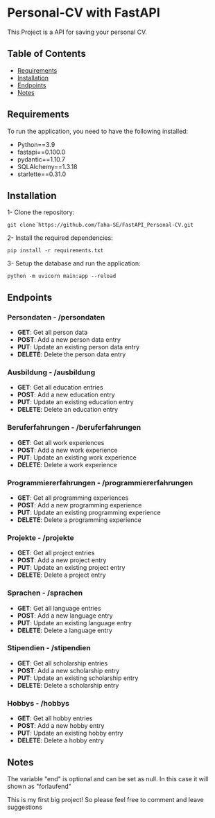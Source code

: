 ﻿# Personal-CV with FastAPI
This Project is a API for saving your personal CV.

## Table of Contents
- [Requirements](#requirments)
- [Installation](#installation)
- [Endpoints](#endpoints)
- [Notes](#notes)

## Requirements
To run the application, you need to have the following installed:

- Python==3.9
- fastapi==0.100.0
- pydantic==1.10.7
- SQLAlchemy==1.3.18
- starlette==0.31.0

## Installation
1- Clone the repository:
~~~
git clone´https://github.com/Taha-SE/FastAPI_Personal-CV.git
~~~
2- Install the required dependencies:
~~~
pip install -r requirements.txt
~~~
3- Setup the database and run the application:
~~~
python -m uvicorn main:app --reload
~~~

## Endpoints
### Persondaten - /persondaten
- **GET**: Get all person data
- **POST**: Add a new person data entry
- **PUT**: Update an existing person data entry
- **DELETE**: Delete the person data entry

### Ausbildung - /ausbildung
- **GET**: Get all education entries
- **POST**: Add a new education entry
- **PUT**: Update an existing education entry
- **DELETE**: Delete an education entry

### Beruferfahrungen - /beruferfahrungen
- **GET**: Get all work experiences
- **POST**: Add a new work experience
- **PUT**: Update an existing work experience
- **DELETE**: Delete a work experience

### Programmiererfahrungen - /programmiererfahrungen
- **GET**: Get all programming experiences
- **POST**: Add a new programming experience
- **PUT**: Update an existing programming experience
- **DELETE**: Delete a programming experience

### Projekte - /projekte
- **GET**: Get all project entries
- **POST**: Add a new project entry
- **PUT**: Update an existing project entry
- **DELETE**: Delete a project entry

### Sprachen - /sprachen
- **GET**: Get all language entries
- **POST**: Add a new language entry
- **PUT**: Update an existing language entry
- **DELETE**: Delete a language entry

### Stipendien - /stipendien
- **GET**: Get all scholarship entries
- **POST**: Add a new scholarship entry
- **PUT**: Update an existing scholarship entry
- **DELETE**: Delete a scholarship entry

### Hobbys - /hobbys
- **GET**: Get all hobby entries
- **POST**: Add a new hobby entry
- **PUT**: Update an existing hobby entry
- **DELETE**: Delete a hobby entry


## Notes
The variable "end" is optional and can be set as null. In this case it will shown as "forlaufend"

This is my first big project! So please feel free to comment and leave suggestions 
  


  
